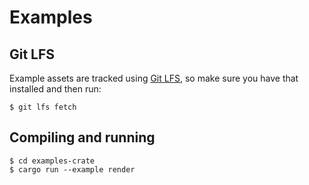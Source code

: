 # Examples

## Git LFS

Example assets are tracked using [Git LFS](https://git-lfs.github.com/), so make
sure you have that installed and then run:

```
$ git lfs fetch
```

## Compiling and running

```
$ cd examples-crate
$ cargo run --example render
```